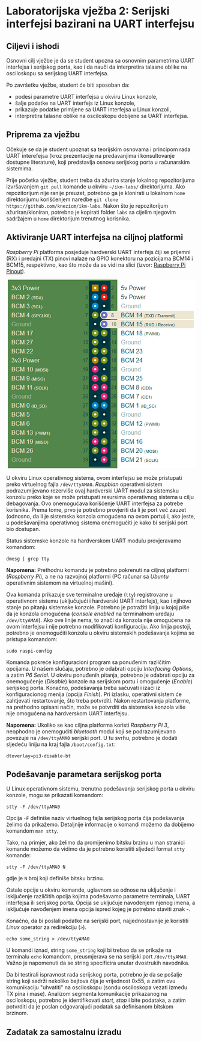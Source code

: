 # Laboratorijska vježba 2: Serijski interfejsi bazirani na UART interfejsu #

## Ciljevi i ishodi ##
Osnovni cilj vježbe je da se student upozna sa osnovnim parametrima UART interfejsa i serijskog porta, kao i da nauči da interpretira talasne oblike na osciloskopu sa serijskog UART interfejsa.

Po završetku vježbe, student će biti sposoban da:

- podesi parametre UART interfejsa u okviru Linux konzole,
- šalje podatke na UART interfejs iz Linux konzole,
- prikazuje podatke primljene sa UART interfejsa u Linux konzoli,
- interpretira talasne oblike na osciloskopu dobijene sa UART interfejsa.

## Priprema za vježbu ##
Očekuje se da je student upoznat sa teorijskim osnovama i principom rada UART interefejsa (kroz prezentacije na predavanjima i konsultovanje dostupne literature), koji predstavlja osnovu serijskog porta u računarskim sistemima.

Prije početka vježbe, student treba da ažurira stanje lokalnog repozitorijuma izvršavanjem `git pull` komande u okviru `~/ikm-labs/` direktorijuma. Ako repozitorijum nije ranije preuzet, potrebno ga je klonirati u lokalnom `home` direktorijumu korišćenjem naredbe `git clone https://github.com/knezicm/ikm-labs`. Nakon što je repozitorijum ažuriran/kloniran, potrebno je kopirati folder `labs` sa cijelim  njegovim sadržajem u `home` direktorijum trenutnog korisnika.

## Aktiviranje UART interfejsa na ciljnoj platformi ##
*Raspberry Pi* platforma posjeduje hardverski UART interfejs čiji se prijemni (RX) i predajni (TX) pinovi nalaze na GPIO konektoru na pozicijama BCM14 i BCM15, respektivno, kao što može da se vidi na slici (izvor: [Raspberry Pi Pinout](https://pinout.xyz/)).

![RX i TX pinovi](./imgs/uart-pins.png)

U okviru Linux operativnog sistema, ovom interfejsu se može pristupati preko virtuelnog fajla `/dev/ttyAMA0`. *Raspbian* operativni sistem podrazumijevano rezerviše ovaj hardverski UART modul za sistemsku konzolu preko koje se može pristupati resursima operativnog sistema u cilju debagovanja. Ovo onemogućava korišćenje UART interfejsa za potrebe korisnika. Prema tome, prvo je potrebno provjeriti da li je port već zauzet (odnosno, da li je sistemska konzola omogućena na ovom portu) i, ako jeste, u podešavanjima operativnog sistema onemogućiti je kako bi serijski port bio dostupan.

Status sistemske konzole na hardverskom UART modulu provjeravamo komandom:

```
dmesg | grep tty
```

**Napomena:** Prethodnu komandu je potrebno pokrenuti na ciljnoj platformi (*Raspberry Pi*), a ne na razvojnoj platformi (PC računar sa *Ubuntu* operativnim sistemom na virtuelnoj mašini).

Ova komanda prikazuje sve terminalne uređaje (`tty`) registrovane u operativnom sistemu (uključujući i hardverski UART interfejs), kao i njihovo stanje po pitanju sistemske konzole. Potrebno je potražiti liniju u kojoj piše da je konzola omogućena (*console enabled* na terminalnom uređaju `/dev/ttyAMA0`). Ako ove linije nema, to znači da konzola nije omogućena na ovom interfejsu i nije potrebno modifikovati konfiguraciju. Ako linija postoji, potrebno je onemogućiti konzolu u okviru sistemskih podešavanja kojima se pristupa komandom:

```
sudo raspi-config
```

Komanda pokreće konfiguracioni program sa ponuđenim različitim opcijama. U našem slučaju, potrebno je odabrati opciju *Interfacing Options*, a zatim *P6 Serial*. U okviru ponuđenih pitanja, potrebno je odabrati opciju za onemogućenje (*Disable*) konzole na serijskom portu i omogućenje (*Enable*) serijskog porta. Konačno, podešavanja treba sačuvati i izaći iz konfiguracionog menija (opcija *Finish*). Pri izlasku, operativni sistem će zahtjevati restartovanje, što treba potvrditi. Nakon restartovanja platforme, na prethodno opisani način, može se potvrditi da sistemska konzola više nije omogućena na hardverskom UART interfejsu.

**Napomena:** Ukoliko se kao ciljna platforma koristi *Raspberry Pi 3*, neophodno je onemogućiti *bluetooth* modul koji se podrazumijevano povezuje na `/dev/ttyAMA0` serijski port. U tu svrhu, potrebno je dodati sljedeću liniju na kraj fajla `/boot/config.txt`:

```
dtoverlay=pi3-disable-bt
```

## Podešavanje parametara serijskog porta ##
U Linux operativnom sistemu, trenutna podešavanja serijskog porta u okviru konzole, mogu se prikazati komandom:

```
stty -F /dev/ttyAMA0
```

Opcija `-F` definiše naziv virtuelnog fajla serijskog porta čija podešavanja želimo da prikažemo. Detaljnije informacije o komandi možemo da dobijemo komandom `man stty`.

Tako, na primjer, ako želimo da promijenimo bitsku brzinu u man stranici komande možemo da vidimo da je potrebno koristiti sljedeći format `stty` komande:

```
stty -F /dev/ttyAMA0 N
```
gdje je `N` broj koji definiše bitsku brzinu.

Ostale opcije u okviru komande, uglavnom se odnose na uključenje i isključenje različitih opcija kojima podešavamo parametre terminala, UART interfejsa ili serijskog porta. Opcija se uključuje navođenjem njenog imena, a isključuje navođenjem imena opcija ispred kojeg je potrebno staviti znak -.

Konačno, da bi poslali podatke na serijski port, najjednostavnije je koristiti *Linux* operator za redirekciju (`>`).

```
echo some_string > /dev/ttyAMA0
```
U komandi iznad, string `some_string` koji bi trebao da se prikaže na terminalu `echo` komandom, preusmjerava se na serijski port `/dev/ttyAMA0`. Važno je napomenuti da se string specificira unutar dvostrukih navodnika.

Da bi testirali ispravnost rada serijskog porta, potrebno je da se pošalje string koji sadrži nekoliko bajtova čija je vrijednost 0x55, a zatim ovu komunikaciju "uhvatiti" na osciloskopu (sondu osciloskopa vezati između TX pina i mase). Analizom segmenta komunikacije prikazanog na osciloskopu, potrebno je identifikovati *start*, *stop* i bite podataka, a zatim potvrditi da je poslan odgovarajući podatak sa definisanom bitskom brzinom.

## Zadatak za samostalnu izradu ##
